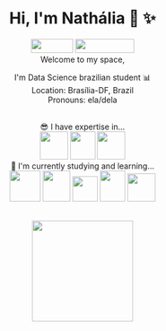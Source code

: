 # <div align="center"> Hi, I'm Nathália  :wave: :sparkles:

<div align="center">
<a href = "mailto:nathalialp28@gmail.com"><img loading="lazy" src="https://img.shields.io/badge/Gmail-D14836?style=for-the-badge&logo=gmail&logoColor=white" width="75" height="25" target="_blank"></a>
<a href="https://www.linkedin.com/in/nathalia-lpereira/" target="_blank"><img loading="lazy" src="https://img.shields.io/badge/-LinkedIn-%230077B5?style=for-the-badge&logo=linkedin&logoColor=white" width="105" height="25" target="_blank"></a>   
</div>
<div align="center">
Welcome to my space,

I'm Data Science brazilian student :bar_chart:
<br>
  Location: Brasília-DF, Brazil \
  Pronouns: ela/dela
<br>
<br>


  
:sunglasses: I have expertise in...\
 <img loading="lazy" src="https://img.icons8.com/?size=100&id=3sGOUDo9nJ4k&format=png&color=000000" x="0px" y="0px" width="50" height="50"> <img loading="lazy" src="https://img.icons8.com/?size=100&id=117561&format=png&color=000000" x="0px" y="0px" width="45" height="50">
 <img loading="lazy" src="https://img.icons8.com/?size=100&id=g7UKWvv49CoI&format=png&color=000000" width="50" height="50">
<br>
:seedling: I'm currently studying and learning...\
<img loading="lazy" src="https://cdn.jsdelivr.net/gh/devicons/devicon@latest/icons/python/python-original-wordmark.svg" width="55" height="55" /> 
<img loading = "lazy" src="https://cdn.jsdelivr.net/gh/devicons/devicon@latest/icons/azuresqldatabase/azuresqldatabase-original.svg" width="49" height="55"/> 
<img loading="lazy" src="https://img.icons8.com/?size=100&id=9Kvi1p1F0tUo&format=png&color=000000" width="45" height="45">
<img loading="lazy" src="https://cdn.jsdelivr.net/gh/devicons/devicon@latest/icons/vscode/vscode-original-wordmark.svg" width="45" height="55"/> <img loading="lazy"  src="https://cdn.jsdelivr.net/gh/devicons/devicon@latest/icons/git/git-plain-wordmark.svg" width="50" height="50"/> 



<br>

<a href="https://github.com/nathalialp28">
<img loading="lazy" height="180em" src="https://github-readme-stats.vercel.app/api?username=nathalialp28&show_icons=true&theme=dracula&include_all_commits=true&count_private=true"/>

<br>
